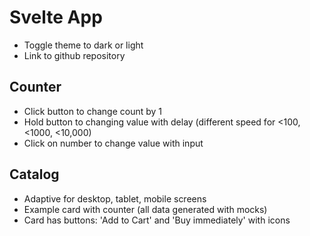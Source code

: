 # Svelte App

- Toggle theme to dark or light
- Link to github repository

## Counter

- Click button to change count by 1
- Hold button to changing value with delay (different speed for <100, <1000, <10,000)
- Click on number to change value with input

## Catalog

- Adaptive for desktop, tablet, mobile screens
- Example card with counter (all data generated with mocks)
- Card has buttons: 'Add to Cart' and 'Buy immediately' with icons
